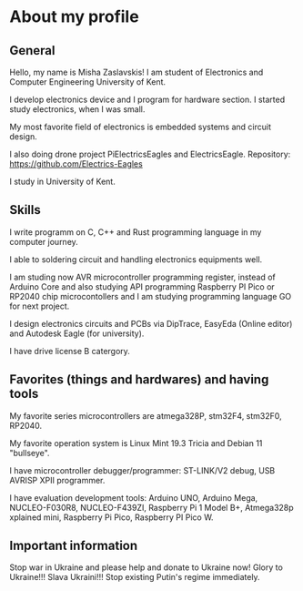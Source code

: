 # About my profile

## General 

Hello, my name is Misha Zaslavskis! I am student of Electronics and Computer Engineering University of Kent.

I develop electronics device and I program for hardware section. I started study electronics, when I was small.

My most favorite field of electronics is embedded systems and circuit design.   

I also doing drone project PiElectricsEagles and ElectricsEagle. Repository: https://github.com/Electrics-Eagles

I study in University of Kent. 

## Skills

I write programm on C, C++ and Rust programming language in my computer journey.

I able to soldering circuit and handling electronics equipments well. 

I am studing now AVR microcontroller programming register, instead of Arduino Core and also studying API programming Raspberry PI Pico or RP2040 chip microcontollers and I am studying programming language GO for next project.

I design electronics circuits and PCBs via DipTrace, EasyEda (Online editor) and Autodesk Eagle (for university). 

I have drive license B catergory.

## Favorites (things and hardwares) and having tools

My favorite series microcontrollers are atmega328P, stm32F4, stm32F0, RP2040.

My favorite operation system is Linux Mint 19.3 Tricia and Debian 11 "bullseye". 

I have microcontroller debugger/programmer: ST-LINK/V2 debug, USB AVRISP XPII programmer. 

I have evaluation development tools: Arduino UNO, Arduino Mega, NUCLEO-F030R8, NUCLEO-F439ZI, Raspberry Pi 1 Model B+, Atmega328p xplained mini, Raspberry Pi Pico, Raspberry PI Pico W.  

## Important information

Stop war in Ukraine and please help and donate to Ukraine now! Glory to Ukraine!!! Slava Ukraini!!! Stop existing Putin's regime immediately.

